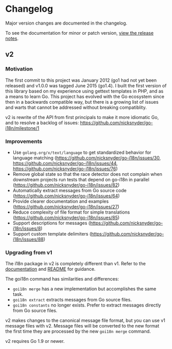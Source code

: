 # Changelog

Major version changes are documented in the changelog.

To see the documentation for minor or patch version, [view the release notes](https://github.com/nicksnyder/go-i18n/releases).

## v2

### Motivation

The first commit to this project was January 2012 (go1 had not yet been released) and v1.0.0 was tagged June 2015 (go1.4).
I built the first version of this library based on my experience using gettext templates in PHP, and as a means to learn Go.
This project has evolved with the Go ecosystem since then in a backwards compatible way,
but there is a growing list of issues and warts that cannot be addressed without breaking compatiblity.

v2 is rewrite of the API from first principals to make it more idiomatic Go, and to resolve a backlog of issues: https://github.com/nicksnyder/go-i18n/milestone/1

### Improvements

* Use `golang.org/x/text/language` to get standardized behavior for language matching (https://github.com/nicksnyder/go-i18n/issues/30, https://github.com/nicksnyder/go-i18n/issues/44, https://github.com/nicksnyder/go-i18n/issues/76)
* Remove global state so that the race detector does not complain when downstream projects run tests that depend on go-i18n in parallel (https://github.com/nicksnyder/go-i18n/issues/82)
* Automatically extract messages from Go source code (https://github.com/nicksnyder/go-i18n/issues/64)
* Provide clearer documentation and examples (https://github.com/nicksnyder/go-i18n/issues/27)
* Reduce complexity of file format for simple translations (https://github.com/nicksnyder/go-i18n/issues/85)
* Support descriptions for messages (https://github.com/nicksnyder/go-i18n/issues/8)
* Support custom template delimiters (https://github.com/nicksnyder/go-i18n/issues/88)

### Upgrading from v1

The i18n package in v2 is completely different than v1.
Refer to the [documentation](https://godoc.org/github.com/nicksnyder/go-i18n/v2/i18n) and [README](https://github.com/nicksnyder/go-i18n/blob/master/README.md) for guidance.

The goi18n command has similarities and differences:

* `goi18n merge` has a new implementation but accomplishes the same task.
* `goi18n extract` extracts messages from Go source files.
* `goi18n constants` no longer exists. Prefer to extract messages directly from Go source files.

v2 makes changes to the canonical message file format, but you can use v1 message files with v2. Message files will be converted to the new format the first time they are processed by the new `goi18n merge` command.

v2 requires Go 1.9 or newer.
